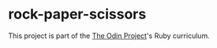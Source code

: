 # rock-paper-scissors
This project is part of the <a href="https://www.theodinproject.com/lessons/foundations-rock-paper-scissors">The Odin Project</a>'s Ruby curriculum.